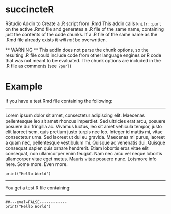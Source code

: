 # succincteR
RStudio Addin to Create a .R script from .Rmd
This addin calls `knitr::purl` on the active .Rmd file and generates a .R file of the same name, containing just the contents of the code chunks. If a .R file of the same name as the .Rmd file already exists it *will not* be overwritten.

** WARNING ** This addin does not parse the chunk options, so the resulting .R file could include code from other language engines or R code that was not meant to be evaluated. The chunk options are included in the .R file as comments (see `?purl`)

# Example

If you have a test.Rmd file containing the following:

***
Lorem ipsum dolor sit amet, consectetur adipiscing elit. Maecenas pellentesque leo sit amet rhoncus imperdiet. Sed ultricies erat arcu, posuere posuere dui fringilla ac. Vivamus luctus, leo sit amet vehicula tempor, justo elit laoreet sem, quis pretium justo turpis nec leo. Integer id mattis mi, vitae consectetur urna. Sed laoreet ut dui eu gravida. Maecenas mi purus, laoreet a quam nec, pellentesque vestibulum mi. Quisque ac venenatis dui. Quisque consequat sapien quis ornare hendrerit. Etiam lobortis eros vitae elit consequat, non ullamcorper enim feugiat. Nam nec arcu vel neque lobortis ullamcorper vitae eget metus. Mauris vitae posuere nunc.  Lotsmore info here. Some more. Even more.



```{r eval=FALSE}
print("Hello World")
```
***

You get a test.R file containing:

****

```
##---eval=FALSE------------
print("Hello World")
```
